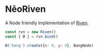 # NēoRiven
A Node friendly implementation of [Riven](https://github.com/XXIIVV/Riven).

```javascript
const rvn = new Riven()
const { Ø } = rvn.bind()

Ø('bang').create({x: 0, y: 0}, BangNode)
```
